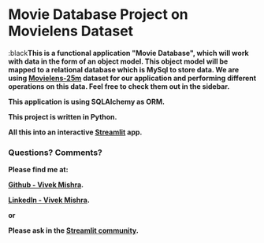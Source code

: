 # Movie Database Project on Movielens Dataset

:black**This is a functional application "Movie Database", which will work with data in the form of an object model. This object model will be mapped to a relational database which is MySql to store data. We are using [Movielens-25m](https://grouplens.org/datasets/movielens/25m/) dataset for our application and performing different operations on this data. Feel free to check them out in the sidebar.**

**This application is using SQLAlchemy as ORM.**

**This project is written in Python.**

**All this into an interactive [Streamlit](https://streamlit.io) app.**

### Questions? Comments?

**Please find me at:**

**[Github - Vivek Mishra](https://github.com/vk18mishra).**

**[LinkedIn - Vivek Mishra](https://linkedin.com/in/itsvivekmishra).**

**or**

**Please ask in the [Streamlit community](https://discuss.streamlit.io).**
